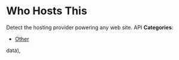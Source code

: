 # Who Hosts This


Detect the hosting provider powering any web site. API
**Categories**:

- [Other](https://github/awesome-apis/awesome-apis#other)



data),


